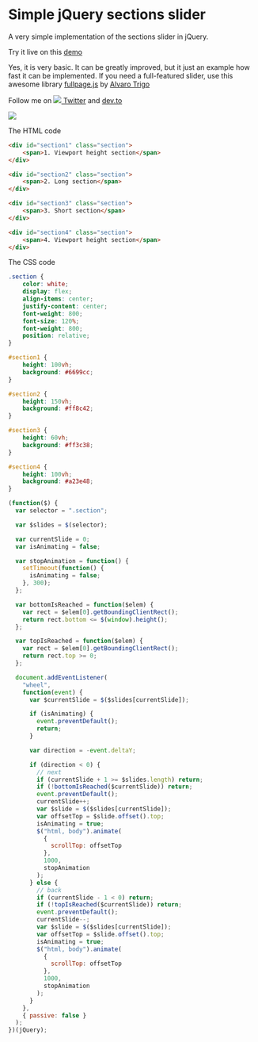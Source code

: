 # Simple jQuery sections slider

A very simple implementation of the sections slider in jQuery.

Try it live on this [demo](https://epranka.github.io/sections-slider)

Yes, it is very basic. It can be greatly improved, but it just an example how fast it can be implemented. If you need a full-featured slider, use this awesome library [fullpage.js](https://alvarotrigo.com/fullPage/) by [Alvaro Trigo](https://twitter.com/IMAC2)

Follow me on [![](http://i.imgur.com/wWzX9uB.png) Twitter](https://twitter.com/epranka) and [dev.to](https://dev.to/epranka)

![](https://i.ibb.co/wBPqWY3/sections-slider-min.gif)

The HTML code

```html
<div id="section1" class="section">
    <span>1. Viewport height section</span>
</div>

<div id="section2" class="section">
    <span>2. Long section</span>
</div>

<div id="section3" class="section">
    <span>3. Short section</span>
</div>

<div id="section4" class="section">
    <span>4. Viewport height section</span>
</div>
```

The CSS code

```css
.section {
    color: white;
    display: flex;
    align-items: center;
    justify-content: center;
    font-weight: 800;
    font-size: 120%;
    font-weight: 800;
    position: relative;
}

#section1 {
    height: 100vh;
    background: #6699cc;
}

#section2 {
    height: 150vh;
    background: #ff8c42;
}

#section3 {
    height: 60vh;
    background: #ff3c38;
}

#section4 {
    height: 100vh;
    background: #a23e48;
}
```

```js
(function($) {
  var selector = ".section";

  var $slides = $(selector);

  var currentSlide = 0;
  var isAnimating = false;

  var stopAnimation = function() {
    setTimeout(function() {
      isAnimating = false;
    }, 300);
  };

  var bottomIsReached = function($elem) {
    var rect = $elem[0].getBoundingClientRect();
    return rect.bottom <= $(window).height();
  };

  var topIsReached = function($elem) {
    var rect = $elem[0].getBoundingClientRect();
    return rect.top >= 0;
  };

  document.addEventListener(
    "wheel",
    function(event) {
      var $currentSlide = $($slides[currentSlide]);

      if (isAnimating) {
        event.preventDefault();
        return;
      }

      var direction = -event.deltaY;

      if (direction < 0) {
        // next
        if (currentSlide + 1 >= $slides.length) return;
        if (!bottomIsReached($currentSlide)) return;
        event.preventDefault();
        currentSlide++;
        var $slide = $($slides[currentSlide]);
        var offsetTop = $slide.offset().top;
        isAnimating = true;
        $("html, body").animate(
          {
            scrollTop: offsetTop
          },
          1000,
          stopAnimation
        );
      } else {
        // back
        if (currentSlide - 1 < 0) return;
        if (!topIsReached($currentSlide)) return;
        event.preventDefault();
        currentSlide--;
        var $slide = $($slides[currentSlide]);
        var offsetTop = $slide.offset().top;
        isAnimating = true;
        $("html, body").animate(
          {
            scrollTop: offsetTop
          },
          1000,
          stopAnimation
        );
      }
    },
    { passive: false }
  );
})(jQuery);
```